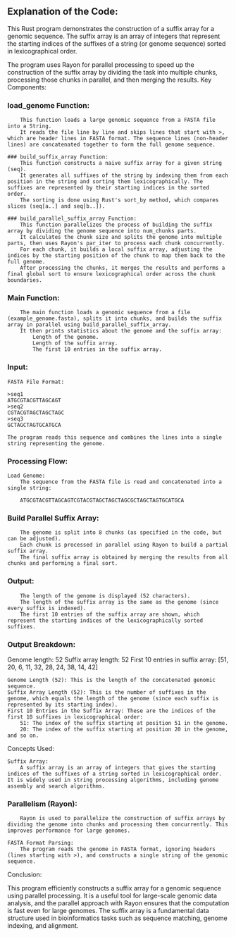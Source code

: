 ## Explanation of the Code:

This Rust program demonstrates the construction of a suffix array for a genomic sequence. The suffix array is an array of integers that represent the starting indices of the suffixes of a string (or genome sequence) sorted in lexicographical order.

The program uses Rayon for parallel processing to speed up the construction of the suffix array by dividing the task into multiple chunks, processing those chunks in parallel, and then merging the results.
Key Components:

   ### load_genome Function:
        This function loads a large genomic sequence from a FASTA file into a String.
        It reads the file line by line and skips lines that start with >, which are header lines in FASTA format. The sequence lines (non-header lines) are concatenated together to form the full genome sequence.

    ### build_suffix_array Function:
        This function constructs a naive suffix array for a given string (seq).
        It generates all suffixes of the string by indexing them from each position in the string and sorting them lexicographically. The suffixes are represented by their starting indices in the sorted order.
        The sorting is done using Rust's sort_by method, which compares slices (seq[a..] and seq[b..]).

    ### build_parallel_suffix_array Function:
        This function parallelizes the process of building the suffix array by dividing the genome sequence into num_chunks parts.
        It calculates the chunk size and splits the genome into multiple parts, then uses Rayon's par_iter to process each chunk concurrently.
        For each chunk, it builds a local suffix array, adjusting the indices by the starting position of the chunk to map them back to the full genome.
        After processing the chunks, it merges the results and performs a final global sort to ensure lexicographical order across the chunk boundaries.

###    Main Function:
        The main function loads a genomic sequence from a file (example_genome.fasta), splits it into chunks, and builds the suffix array in parallel using build_parallel_suffix_array.
        It then prints statistics about the genome and the suffix array:
            Length of the genome.
            Length of the suffix array.
            The first 10 entries in the suffix array.

### Input:

    FASTA File Format:

    >seq1
    ATGCGTACGTTAGCAGT
    >seq2
    CGTACGTAGCTAGCTAGC
    >seq3
    GCTAGCTAGTGCATGCA

    The program reads this sequence and combines the lines into a single string representing the genome.

### Processing Flow:

    Load Genome:
        The sequence from the FASTA file is read and concatenated into a single string:

        ATGCGTACGTTAGCAGTCGTACGTAGCTAGCTAGCGCTAGCTAGTGCATGCA

###    Build Parallel Suffix Array:
        The genome is split into 8 chunks (as specified in the code, but can be adjusted).
        Each chunk is processed in parallel using Rayon to build a partial suffix array.
        The final suffix array is obtained by merging the results from all chunks and performing a final sort.

   ### Output:
        The length of the genome is displayed (52 characters).
        The length of the suffix array is the same as the genome (since every suffix is indexed).
        The first 10 entries of the suffix array are shown, which represent the starting indices of the lexicographically sorted suffixes.

### Output Breakdown:

Genome length: 52
Suffix array length: 52
First 10 entries in suffix array: [51, 20, 6, 11, 32, 28, 24, 38, 14, 42]

    Genome Length (52): This is the length of the concatenated genomic sequence.
    Suffix Array Length (52): This is the number of suffixes in the genome, which equals the length of the genome (since each suffix is represented by its starting index).
    First 10 Entries in the Suffix Array: These are the indices of the first 10 suffixes in lexicographical order:
        51: The index of the suffix starting at position 51 in the genome.
        20: The index of the suffix starting at position 20 in the genome, and so on.

Concepts Used:

    Suffix Array:
        A suffix array is an array of integers that gives the starting indices of the suffixes of a string sorted in lexicographical order. It is widely used in string processing algorithms, including genome assembly and search algorithms.

  ###  Parallelism (Rayon):
        Rayon is used to parallelize the construction of suffix arrays by dividing the genome into chunks and processing them concurrently. This improves performance for large genomes.

    FASTA Format Parsing:
        The program reads the genome in FASTA format, ignoring headers (lines starting with >), and constructs a single string of the genomic sequence.

Conclusion:

This program efficiently constructs a suffix array for a genomic sequence using parallel processing. It is a useful tool for large-scale genomic data analysis, and the parallel approach with Rayon ensures that the computation is fast even for large genomes. The suffix array is a fundamental data structure used in bioinformatics tasks such as sequence matching, genome indexing, and alignment.
